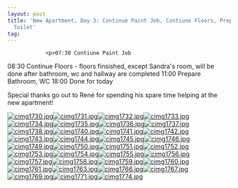 ```yaml
---
layout: post
title: 'New Apartment, Day 3: Continue Paint Job, Contiune Floors, Prepare Bathroom,
  Toilet'
tag: 
---
```



                <p>07:30 Contiune Paint Job
08:30 Continue Floors - floors finsished, except Sandra's room, will be done after bathroom, wc and hallway are completed
11:00 Prepare Bathroom, WC
18:00 Done for today</p>
<p>Special thanks go out to Ren&eacute; for spending his spare time helping at the new apartment!</p>
<p><a href='/uploads/cimg1730.jpg' title='cimg1730.jpg'><img src='/uploads/cimg1730.thumbnail.jpg' alt='cimg1730.jpg' /></a><a href='/uploads/cimg1731.jpg' title='cimg1731.jpg'><img src='/uploads/cimg1731.thumbnail.jpg' alt='cimg1731.jpg' /></a><a href='/uploads/cimg1732.jpg' title='cimg1732.jpg'><img src='/uploads/cimg1732.thumbnail.jpg' alt='cimg1732.jpg' /></a><a href='/uploads/cimg1733.jpg' title='cimg1733.jpg'><img src='/uploads/cimg1733.thumbnail.jpg' alt='cimg1733.jpg' /></a><a href='/uploads/cimg1734.jpg' title='cimg1734.jpg'><img src='/uploads/cimg1734.thumbnail.jpg' alt='cimg1734.jpg' /></a><a href='/uploads/cimg1735.jpg' title='cimg1735.jpg'><img src='/uploads/cimg1735.thumbnail.jpg' alt='cimg1735.jpg' /></a><a href='/uploads/cimg1736.jpg' title='cimg1736.jpg'><img src='/uploads/cimg1736.thumbnail.jpg' alt='cimg1736.jpg' /></a><a href='/uploads/cimg1737.jpg' title='cimg1737.jpg'><img src='/uploads/cimg1737.thumbnail.jpg' alt='cimg1737.jpg' /></a><a href='/uploads/cimg1738.jpg' title='cimg1738.jpg'><img src='/uploads/cimg1738.thumbnail.jpg' alt='cimg1738.jpg' /></a><a href='/uploads/cimg1740.jpg' title='cimg1740.jpg'><img src='/uploads/cimg1740.thumbnail.jpg' alt='cimg1740.jpg' /></a><a href='/uploads/cimg1741.jpg' title='cimg1741.jpg'><img src='/uploads/cimg1741.thumbnail.jpg' alt='cimg1741.jpg' /></a><a href='/uploads/cimg1742.jpg' title='cimg1742.jpg'><img src='/uploads/cimg1742.thumbnail.jpg' alt='cimg1742.jpg' /></a><a href='/uploads/cimg1743.jpg' title='cimg1743.jpg'><img src='/uploads/cimg1743.thumbnail.jpg' alt='cimg1743.jpg' /></a><a href='/uploads/cimg1744.jpg' title='cimg1744.jpg'><img src='/uploads/cimg1744.thumbnail.jpg' alt='cimg1744.jpg' /></a><a href='/uploads/cimg1745.jpg' title='cimg1745.jpg'><img src='/uploads/cimg1745.thumbnail.jpg' alt='cimg1745.jpg' /></a><a href='/uploads/cimg1746.jpg' title='cimg1746.jpg'><img src='/uploads/cimg1746.thumbnail.jpg' alt='cimg1746.jpg' /></a><a href='/uploads/cimg1749.jpg' title='cimg1749.jpg'><img src='/uploads/cimg1749.thumbnail.jpg' alt='cimg1749.jpg' /></a><a href='/uploads/cimg1750.jpg' title='cimg1750.jpg'><img src='/uploads/cimg1750.thumbnail.jpg' alt='cimg1750.jpg' /></a><a href='/uploads/cimg1751.jpg' title='cimg1751.jpg'><img src='/uploads/cimg1751.thumbnail.jpg' alt='cimg1751.jpg' /></a><a href='/uploads/cimg1752.jpg' title='cimg1752.jpg'><img src='/uploads/cimg1752.thumbnail.jpg' alt='cimg1752.jpg' /></a><a href='/uploads/cimg1753.jpg' title='cimg1753.jpg'><img src='/uploads/cimg1753.thumbnail.jpg' alt='cimg1753.jpg' /></a><a href='/uploads/cimg1754.jpg' title='cimg1754.jpg'><img src='/uploads/cimg1754.thumbnail.jpg' alt='cimg1754.jpg' /></a><a href='/uploads/cimg1755.jpg' title='cimg1755.jpg'><img src='/uploads/cimg1755.thumbnail.jpg' alt='cimg1755.jpg' /></a><a href='/uploads/cimg1756.jpg' title='cimg1756.jpg'><img src='/uploads/cimg1756.thumbnail.jpg' alt='cimg1756.jpg' /></a><a href='/uploads/cimg1757.jpg' title='cimg1757.jpg'><img src='/uploads/cimg1757.thumbnail.jpg' alt='cimg1757.jpg' /></a><a href='/uploads/cimg1758.jpg' title='cimg1758.jpg'><img src='/uploads/cimg1758.thumbnail.jpg' alt='cimg1758.jpg' /></a><a href='/uploads/cimg1759.jpg' title='cimg1759.jpg'><img src='/uploads/cimg1759.thumbnail.jpg' alt='cimg1759.jpg' /></a><a href='/uploads/cimg1760.jpg' title='cimg1760.jpg'><img src='/uploads/cimg1760.thumbnail.jpg' alt='cimg1760.jpg' /></a><a href='/uploads/cimg1761.jpg' title='cimg1761.jpg'><img src='/uploads/cimg1761.thumbnail.jpg' alt='cimg1761.jpg' /></a><a href='/uploads/cimg1763.jpg' title='cimg1763.jpg'><img src='/uploads/cimg1763.thumbnail.jpg' alt='cimg1763.jpg' /></a><a href='/uploads/cimg1766.jpg' title='cimg1766.jpg'><img src='/uploads/cimg1766.thumbnail.jpg' alt='cimg1766.jpg' /></a><a href='/uploads/cimg1767.jpg' title='cimg1767.jpg'><img src='/uploads/cimg1767.thumbnail.jpg' alt='cimg1767.jpg' /></a><a href='/uploads/cimg1769.jpg' title='cimg1769.jpg'><img src='/uploads/cimg1769.thumbnail.jpg' alt='cimg1769.jpg' /></a><a href='/uploads/cimg1771.jpg' title='cimg1771.jpg'><img src='/uploads/cimg1771.thumbnail.jpg' alt='cimg1771.jpg' /></a><a href='/uploads/cimg1774.jpg' title='cimg1774.jpg'><img src='/uploads/cimg1774.thumbnail.jpg' alt='cimg1774.jpg' /></a></p>
            
